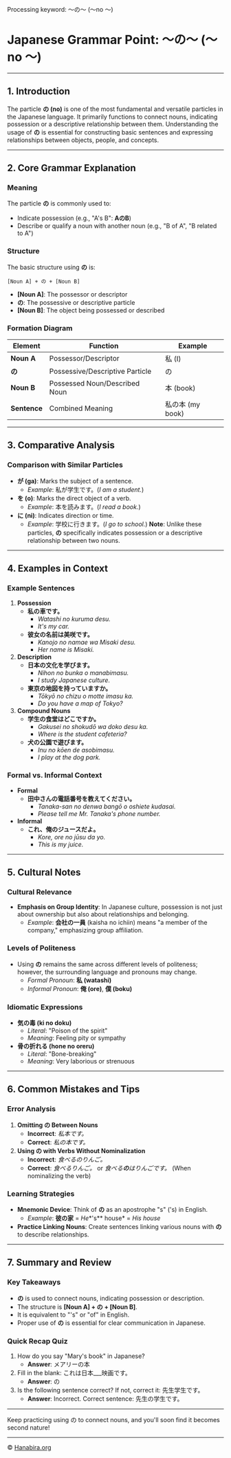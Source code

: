 Processing keyword: ～の～ (〜no 〜)
# Japanese Grammar Point: ～の～ (〜no 〜)


---
## 1. Introduction
The particle **の (no)** is one of the most fundamental and versatile particles in the Japanese language. It primarily functions to connect nouns, indicating possession or a descriptive relationship between them. Understanding the usage of **の** is essential for constructing basic sentences and expressing relationships between objects, people, and concepts.

---
## 2. Core Grammar Explanation
### Meaning
The particle **の** is commonly used to:
- Indicate possession (e.g., "A's B": **AのB**)
- Describe or qualify a noun with another noun (e.g., "B of A", "B related to A")
### Structure
The basic structure using **の** is:
```
[Noun A] + の + [Noun B]
```
- **[Noun A]**: The possessor or descriptor
- **の**: The possessive or descriptive particle
- **[Noun B]**: The object being possessed or described
### Formation Diagram
| Element         | Function                             | Example          |
|-----------------|--------------------------------------|------------------|
| **Noun A**      | Possessor/Descriptor                 | 私 (I)           |
| **の**          | Possessive/Descriptive Particle       | の                |
| **Noun B**      | Possessed Noun/Described Noun        | 本 (book)        |
| **Sentence**    | Combined Meaning                     | 私の本 (my book) |
---
## 3. Comparative Analysis
### Comparison with Similar Particles
- **が (ga)**: Marks the subject of a sentence.
  - *Example*: 私が学生です。(*I am a student.*)
- **を (o)**: Marks the direct object of a verb.
  - *Example*: 本を読みます。(*I read a book.*)
- **に (ni)**: Indicates direction or time.
  - *Example*: 学校に行きます。(*I go to school.*)
**Note**: Unlike these particles, **の** specifically indicates possession or a descriptive relationship between two nouns.
---
## 4. Examples in Context
### Example Sentences
1. **Possession**
   - **私の車です。**
     - *Watashi no kuruma desu.*
     - *It's my car.*
   - **彼女の名前は美咲です。**
     - *Kanojo no namae wa Misaki desu.*
     - *Her name is Misaki.*
2. **Description**
   - **日本の文化を学びます。**
     - *Nihon no bunka o manabimasu.*
     - *I study Japanese culture.*
   - **東京の地図を持っていますか。**
     - *Tōkyō no chizu o motte imasu ka.*
     - *Do you have a map of Tokyo?*
3. **Compound Nouns**
   - **学生の食堂はどこですか。**
     - *Gakusei no shokudō wa doko desu ka.*
     - *Where is the student cafeteria?*
   - **犬の公園で遊びます。**
     - *Inu no kōen de asobimasu.*
     - *I play at the dog park.*
### Formal vs. Informal Context
- **Formal**
  - **田中さんの電話番号を教えてください。**
    - *Tanaka-san no denwa bangō o oshiete kudasai.*
    - *Please tell me Mr. Tanaka's phone number.*
- **Informal**
  - **これ、俺のジュースだよ。**
    - *Kore, ore no jūsu da yo.*
    - *This is my juice.*
---
## 5. Cultural Notes
### Cultural Relevance
- **Emphasis on Group Identity**: In Japanese culture, possession is not just about ownership but also about relationships and belonging.
  - *Example*: **会社の一員** (kaisha no ichiin) means "a member of the company," emphasizing group affiliation.
### Levels of Politeness
- Using **の** remains the same across different levels of politeness; however, the surrounding language and pronouns may change.
  - *Formal Pronoun*: **私 (watashi)**
  - *Informal Pronoun*: **俺 (ore)**, **僕 (boku)**
### Idiomatic Expressions
- **気の毒 (ki no doku)**
  - *Literal*: "Poison of the spirit"
  - *Meaning*: Feeling pity or sympathy
- **骨の折れる (hone no oreru)**
  - *Literal*: "Bone-breaking"
  - *Meaning*: Very laborious or strenuous
---
## 6. Common Mistakes and Tips
### Error Analysis
1. **Omitting の Between Nouns**
   - **Incorrect**: *私本です。*
   - **Correct**: *私の本です。*
2. **Using の with Verbs Without Nominalization**
   - **Incorrect**: *食べるのりんご。*
   - **Correct**: *食べるりんご。* or *食べる**の**はりんごです。* (When nominalizing the verb)
### Learning Strategies
- **Mnemonic Device**: Think of **の** as an apostrophe "s" ('s) in English.
  - *Example*: **彼の家** = *He**'s** house* = *His house*
- **Practice Linking Nouns**: Create sentences linking various nouns with **の** to describe relationships.
---
## 7. Summary and Review
### Key Takeaways
- **の** is used to connect nouns, indicating possession or description.
- The structure is **[Noun A] + の + [Noun B]**.
- It is equivalent to "'s" or "of" in English.
- Proper use of **の** is essential for clear communication in Japanese.
### Quick Recap Quiz
1. How do you say "Mary's book" in Japanese?
   - **Answer**: メアリーの本
2. Fill in the blank: これは日本___映画です。
   - **Answer**: の
3. Is the following sentence correct? If not, correct it: 先生学生です。
   - **Answer**: Incorrect. Correct sentence: 先生の学生です。
---
Keep practicing using の to connect nouns, and you'll soon find it becomes second nature!


---

© [Hanabira.org](https://hanabira.org)
